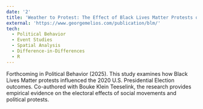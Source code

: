 ```yaml
---
date: '2'
title: 'Weather to Protest: The Effect of Black Lives Matter Protests on the 2020 Presidential Election'
external: 'https://www.georgemelios.com/publication/blm/'
tech:
  - Political Behavior
  - Event Studies
  - Spatial Analysis
  - Difference-in-Differences
  - R
---
```


Forthcoming in Political Behavior (2025). This study examines how Black Lives Matter protests influenced the 2020 U.S. Presidential Election outcomes. Co-authored with Bouke Klein Teeselink, the research provides empirical evidence on the electoral effects of social movements and political protests.
